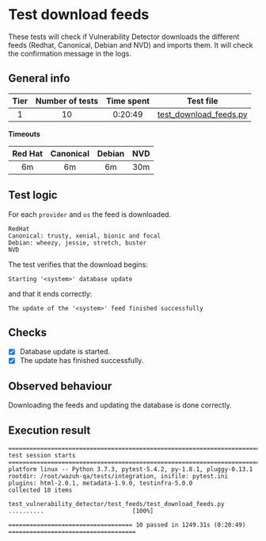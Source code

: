 # Test download feeds

These tests will check if Vulnerability Detector downloads the different feeds (Redhat, Canonical, Debian and NVD) and imports them. It will check the confirmation message in the logs.

## General info

|Tier | Number of tests | Time spent| Test file |
|:--:|:--:|:--:|:--:|
| 1 | 10 | 0:20:49 | [test_download_feeds.py](../../../test_feeds/test_download_feeds.py)|

**Timeouts**

|Red Hat | Canonical | Debian | NVD |
|:--:|:--:|:--:|:--:|
| 6m | 6m | 6m | 30m |

## Test logic

For each `provider` and `os` the feed is downloaded.

```
RedHat
Canonical: trusty, xenial, bionic and focal
Debian: wheezy, jessie, stretch, buster
NVD
```

The test verifies that the download begins:

```
Starting '<system>' database update
```

and that it ends correctly:

```
The update of the '<system>' feed finished successfully
```

## Checks

- [x] Database update is started.
- [x] The update has finished successfully.

## Observed behaviour

Downloading the feeds and updating the database is done correctly.

## Execution result

```
=========================================================================== test session starts ============================================================================
platform linux -- Python 3.7.3, pytest-5.4.2, py-1.8.1, pluggy-0.13.1
rootdir: /root/wazuh-qa/tests/integration, inifile: pytest.ini
plugins: html-2.0.1, metadata-1.9.0, testinfra-5.0.0
collected 10 items

test_vulnerability_detector/test_feeds/test_download_feeds.py ..........                         [100%]

=================================== 10 passed in 1249.31s (0:20:49) ====================================
```
